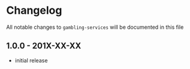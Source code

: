 # Changelog

All notable changes to `gambling-services` will be documented in this file

## 1.0.0 - 201X-XX-XX

- initial release
